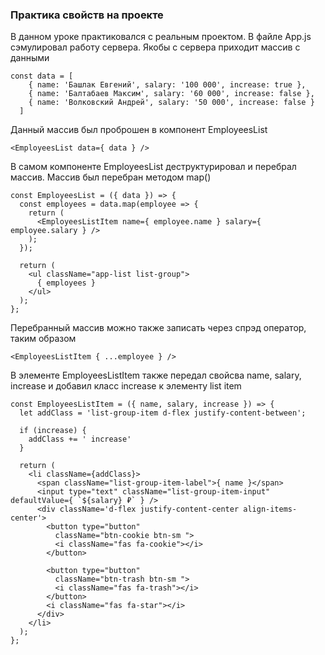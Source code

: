 ### Практика свойств на проекте
В данном уроке практиковался с реальным проектом. В файле App.js сэмулировал работу сервера. Якобы с сервера приходит массив с данными
```
const data = [
    { name: 'Башлак Евгений', salary: '100 000', increase: true },
    { name: 'Балтабаев Максим', salary: '60 000', increase: false },
    { name: 'Волковский Андрей', salary: '50 000', increase: false }
  ]
```
Данный массив был проброшен в компонент EmployeesList
```
<EmployeesList data={ data } />
```
В самом компоненте EmployeesList деструктурировал и перебрал массив. Массив был перебран методом map()
```
const EmployeesList = ({ data }) => {
  const employees = data.map(employee => {
    return (
      <EmployeesListItem name={ employee.name } salary={ employee.salary } />
    );
  });

  return (
    <ul className="app-list list-group">
      { employees }
    </ul>
  );
};
```
Перебранный массив можно также записать через спрэд оператор, таким образом
```
<EmployeesListItem { ...employee } />
```
В элементе EmployeesListItem также передал свойсва name, salary, increase и добавил класс increase к элементу list item
```
const EmployeesListItem = ({ name, salary, increase }) => {
  let addClass = 'list-group-item d-flex justify-content-between';

  if (increase) {
    addClass += ' increase'
  }

  return (
    <li className={addClass}>
      <span className="list-group-item-label">{ name }</span>
      <input type="text" className="list-group-item-input" defaultValue={ `${salary} ₽` } />
      <div className='d-flex justify-content-center align-items-center'>
        <button type="button"
          className="btn-cookie btn-sm ">
          <i className="fas fa-cookie"></i>
        </button>

        <button type="button"
          className="btn-trash btn-sm ">
          <i className="fas fa-trash"></i>
        </button>
        <i className="fas fa-star"></i>
      </div>
    </li>
  );
};
```